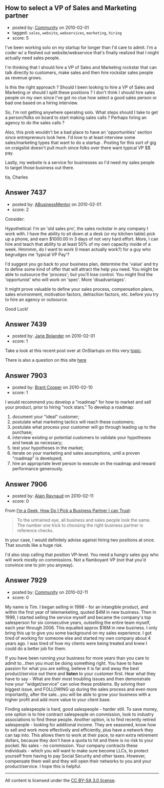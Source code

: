 ## How to select a VP of Sales and Marketing partner

- posted by: [Community](https://stackexchange.com/users/-1/-1-community) on 2010-02-01
- tagged: `sales`, `website`, `webservices`, `marketing`, `hiring`
- score: 5

I've been working solo on my startup for longer than I'd care to admit. I'm a coder w/ a fleshed out website/webservice that's finally realized that I might actually need sales people.

I'm thinking that I should hire a VP of Sales and Marketing rockstar that can talk directly to customers, make sales and then hire rockstar sales people as revenue grows.

Is this the right approach ? Should I been looking to hire a VP of Sales and Marketing or should I split these positions ? I don't think I should hire sales people on my own since I've got no clue how select a good sales person or bad one based on a hiring interview.

So, I'm not getting anywhere operating solo. What steps should I take to get a person/folks on board to start making sales calls ? Perhaps hiring an agency to do the sales calls ? 

Also, this prob wouldn't be a bad place to have an 'opportunities' section since entrepreneurs look here. I'd love to at least interview some sales/marketing types that want to do a startup . Posting for this sort of gig on craigslist doesn't pull much since folks over there want typical VP $$ pay.

Lastly, my website is a service for businesses so I'd need my sales people to target those business out there.

tia,
Charles


## Answer 7437

- posted by: [ABusinessMentor](https://stackexchange.com/users/-1/2336-abusinessmentor) on 2010-02-01
- score: 2

Consider:

Hypothetical: I'm an 'old sales pro', the sales rockstar in any company I work with. I have the ability to sit down at a desk (or my kitchen table) pick up a phone, and earn $1000.00 in 3 days of not very hard effort. More, I can hire and teach that ability to at least 50% of my own capacity inside of a week. Hmmmm, do I want to work (I mean actually work?) for a guy who begrudges me 'typical VP Pay'? 

I'd suggest you go back to your business plan, determine the 'value' and try to define some kind of offer that will attract the help you need. You might be able to outsource the 'process'; but you'll lose control. You might find the 'opportunist' who will work on 'spec'. More 'disadvantages'.

It might prove valuable to define your sales process, compensation plans, sales environment, motivation factors, detraction factors, etc. before you try to hire an agency or outsource. 

Good Luck! 





## Answer 7439

- posted by: [Jarie Bolander](https://stackexchange.com/users/-1/585-jarie-bolander) on 2010-02-01
- score: 1

Take a look at this recent post over at OnStartups on this very [topic](http://onstartups.com/tabid/3339/bid/11576/A-Geek-s-Guide-To-Hiring-Marketing-People.aspx).

There is also a question on this site [here](http://answers.onstartups.com/questions/6014/whats-the-best-way-to-find-evaluate-a-marketing-co-founder)


## Answer 7903

- posted by: [Brant Cooper](https://stackexchange.com/users/-1/2487-brant-cooper) on 2010-02-10
- score: 1

I would recommend you develop a "roadmap" for how to market and sell your product, prior to hiring "rock stars."  To develop a roadmap:

 1. document your "ideal" customer;
 2. postulate what marketing tactics will reach these customers;
 3. postulate what process your customer will go through leading up to the purchase;
 4. interview existing or potential customers to validate your hypotheses and tweak as necessary;
 5. test your hypotheses in the market;
 6. iterate on your marketing and sales assumptions, until a proven "roadmap" is developed;
 7. hire an appropriate level person to execute on the roadmap and reward performance generously.


## Answer 7906

- posted by: [Alain Raynaud](https://stackexchange.com/users/-1/502-alain-raynaud) on 2010-02-11
- score: 0

<p>From <a href="http://blog.fairsoftware.net/2009/03/27/im-a-geek-how-do-i-pick-a-business-partner-i-can-trust/" rel="nofollow">I’m a Geek, How Do I Pick a Business Partner I can Trust</a>:</p>

<blockquote>
  <p>To the untrained eye, all business and
  sales people look the same. The number
  one trick to choosing the right
  business partner is reference checks.</p>
</blockquote>

<p>In your case, I would definitely advise against hiring two positions at once. That sounds like a huge risk.</p>

<p>I'd also stop calling that position VP-level. You need a hungry sales guy who will work mostly on commissions. Not a flamboyant VP (not that you'd convince one to join you anyway).</p>



## Answer 7929

- posted by: [Community](https://stackexchange.com/users/-1/-1-community) on 2010-02-11
- score: 0

My name is Tim.  I began selling in 1998 - for an intangible product, and within the first year of telemarketing, quoted $4M in new business. Then in 1999, I started selling the service myself and became the company's top salesperson for six consecutive years, outselling the entire team myself, each year through 2006. This equalled approx $16M in new business.  I only bring this up to give you some background on my sales experience.
I got tired of working for someone else and started my own company about 4 years ago. I was tired of how my clients were being treated and knew I could do a better job for them.  

If you have been running your business for more years than you care to admit to...then you must be doing something right.  You have to have passion for what you are selling, believe it is far and away the best product/service out there and **listen** to your customer first. Hear what they have to say - What are their most troubling issues and then demonstrate how your "widget/service" can solve these problems. By solving their biggest issue, and FOLLOWING up during the sales process and even more importantly, after the sale...you will be able to grow your business with a higher profit and add more value to your client base.

Finding salespeople is hard, good salespeople - harder still.  To save money, one option is to hire contract salespeople on commission, look to industry associations to find these people.  Another option, is to find recently retired salespeople - looking for additional income.  They are seasoned, know how to sell and work more effectively and efficiently, plus have a network they can tap into.  This allows them to work at their pace, to earn extra retirement dollars, because they don't have a quota to hit and there is no risk to your pocket. No sales - no commission.  Your company contracts these individuals - which you will want to make sure become LLCs, to protect yourself from having to pay Social Security and other taxes. However, compensate them well and they will open their networks to you and your product/service. I hope this is helpful.



---

All content is licensed under the [CC BY-SA 3.0 license](https://creativecommons.org/licenses/by-sa/3.0/).
